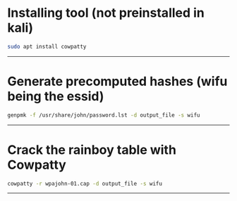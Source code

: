 
# Installing tool (not preinstalled in kali)
```bash
sudo apt install cowpatty
```
-----------------------

# Generate precomputed hashes (wifu being the essid)
```bash
genpmk -f /usr/share/john/password.lst -d output_file -s wifu
```
-----------------------

# Crack the rainboy table with Cowpatty
```bash
cowpatty -r wpajohn-01.cap -d output_file -s wifu
```
-----------------------
